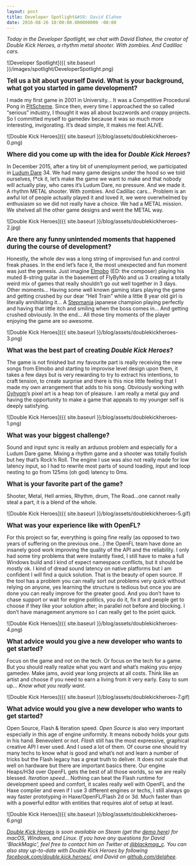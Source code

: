 ```yaml
---
layout: post
title: Developer Spotlight&#58; David Elahee
date: 2016-08-26 10:00:00.000000000 -08:00
---
```


_Today in the Developer Spotlight, we chat with David Elahee, the creator of Double Kick Heroes, a rhythm metal shooter. With zombies. And Cadillac cars._

![Developer Spotlight]({{ site.baseurl }}/images/spotlight/DeveloperSpotlight.png)

<span style="font-size: 120%">**Tell us a bit about yourself David. What is your background, what got you started in game development?**</span>

I made my first game in 2001 in University… It was a Competitive Procedural Pong in [PltScheme](https://en.wikipedia.org/wiki/Racket_(programming_language)).
Since then, every time I approached the so called “serious” industry, I thought it was all about buzzwords and crappy projects. So I committed myself to gamedev because it was so much more interesting, invigorating.
It’s dead simple, it makes me feel ALIVE.

![Double Kick Heroes]({{ site.baseurl }}/blog/assets/doublekickheroes-0.png)

<span style="font-size: 120%">**Where did you come up with the idea for _Double Kick Heroes_?**</span>

In December 2015, after a tiny bit of unemployment period, we participated in [Ludum Dare](http://ludumdare.com/compo/) 34.
We had many game designs under the hood so we told ourselves, f*ck it, let’s make the game we want to make and that nobody will actually play, who cares it’s Ludum Dare, no pressure.
And we made it. A rhythm METAL shooter. With zombies. And Cadillac cars...
Problem is an awful lot of people actually played it and loved it, we were overwhelmed by enthusiasm so we did not really have a choice.
We had a METAL mission. We shelved all the other game designs and went the METAL way.

![Double Kick Heroes]({{ site.baseurl }}/blog/assets/doublekickheroes-2.jpg)

<span style="font-size: 120%">**Are there any funny unintended moments that happened during the course of development?**</span>

Honestly, the whole dev was a long string of improvised fun and control freak phases.
In the end let’s face it, the most unexpected and fun moment was just the genesis. Just imagine [Elmobo](https://en.wikipedia.org/wiki/Fr%C3%A9d%C3%A9ric_Motte) (ED: the composer) playing his muted 8-string guitar in the basement of FlyByNo and us 3 creating a totally weird mix of games that really shouldn’t go out well together in 3 days. 
Other moments… Having some well known gaming stars playing the game and getting crushed by our dear “Hell Train” while a little 8 year old girl is literally annihilating it...
A [Stepmania](https://en.wikipedia.org/wiki/StepMania) japanese champion playing perfectly and having that little itch and smiling when the boss comes in… And getting crushed obviously.
In the end… All those tiny moments of the player enjoying the game are so awesome.

![Double Kick Heroes]({{ site.baseurl }}/blog/assets/doublekickheroes-3.png)

<span style="font-size: 120%">**What was the best part of creating _Double Kick Heroes_?**</span>

The game is not finished but my favourite part is really receiving the new songs from Elmobo and starting to improvise level design upon them, it takes a few days but is very rewarding to try to extract his intentions, to craft tension, to create surprise and there is this nice little feeling that I made my own arrangement that adds to his song.
Obviously working with [Gyhyom](http://gyhyom.tumblr.com/)’s pixel art is a heap ton of pleasure.
I am really a metal guy and having the opportunity to make a game that appeals to my younger self is deeply satisfying.

![Double Kick Heroes]({{ site.baseurl }}/blog/assets/doublekickheroes-1.png)

<span style="font-size: 120%">**What was your biggest challenge?**</span>

Sound and input sync is really an arduous problem and especially for a Ludum Dare game. Mixing a rhythm game and a shooter was totally foolish but hey that’s Rock’n Roll. The engine I use was also not really made for low latency input, so I had to rewrite most parts of sound loading, input and loop nesting to go from 125ms (oh god) latency to 0ms.

<span style="font-size: 120%">**What is your favorite part of the game?**</span>

Shooter, Metal, Hell armies, Rhythm, drum, The Road...one cannot really steal a part, it is a blend of the whole. 

![Double Kick Heroes]({{ site.baseurl }}/blog/assets/doublekickheroes-5.gif)

<span style="font-size: 120%">**What was your experience like with OpenFL?**</span>

For this project so far, everything is going fine really (as opposed to two years of suffering on the previous one…) the OpenFL team have done an insanely good work improving the quality of the API and the reliability.
I only had some tiny problems that were instantly fixed, I still have to make a full Windows build and I kind of expect namespace conflicts, but it should be mostly ok. I kind of dread sound latency on native platforms but I am confident I will find a quick solution.
That is the beauty of open source.
If the tool has a problem you can really sort out problems very quick without relying on anyone, yes learning the structure is tedious but once you are done you can really improve for the greater good. And you don’t have to chase support or wait for engine politics, you do it, fix it and people get to choose if they like your solution after; in parallel not before and blocking.
I don’t have management anymore so I can really get to the point quick.

![Double Kick Heroes]({{ site.baseurl }}/blog/assets/doublekickheroes-4.png)

<span style="font-size: 120%">**What advice would you give a new developer who wants to get started?**</span>

Focus on the game and not on the tech. Or focus on the tech for a game. But you should really realize what you want and what’s making you enjoy gamedev.
Make jams, avoid year long projects at all costs. Think like an artist and choose if you need to earn a living from it very early.
Easy to sum up... _Know what you really want_.

![Double Kick Heroes]({{ site.baseurl }}/blog/assets/doublekickheroes-7.gif)

<span style="font-size: 120%">**What advice would you give a new developer who wants to get started?**</span>

Open Source, Flash & Iteration speed.
_Open Source_ is also very important especially in this age of engine uniformity. It means nobody holds your guts in his hand. Benevolent or not.
_Flash_ still has the most expressive, graphical creative API I ever used. And I used a lot of them. Of course one should try many techs to know what is good and what’s not and learn a number of tricks but the Flash legacy has a great truth to deliver. It does not scale that well on hardware but there are important basics there. Our engine Heaps/H3d over OpenFL gets the best of all those worlds, so we are really blessed.
_Iteration speed_... Nothing can beat the Flash runtime for development speed and comfort, it scales really well with OpenFL and the Haxe compiler and even if I use 3 different engines or techs, I still always go way faster prototyping in Haxe/OpenFL/Flash 2d or 3d. Much faster than with a powerful editor with entities that requires alot of setup at least.

![Double Kick Heroes]({{ site.baseurl }}/blog/assets/doublekickheroes-6.png)

_[Double Kick Heroes](http://www.doublekickheroes.rocks) is soon available on Steam (get the [demo here](https://steamcommunity.com/sharedfiles/filedetails/?id=650407962)) for macOS, Windows, and Linux. If you have any questions for David 'BlackMagic', feel free to contact him on Twitter at [@blackmag_c](http://www.twitter.com/blackmag_c). You can also stay up-to-date with Double Kick Heroes by following [facebook.com/double.kick.heroes/](https://www.facebook.com/double.kick.heroes/), and David on [github.com/delahee](http://www.github.com/delahee)._
